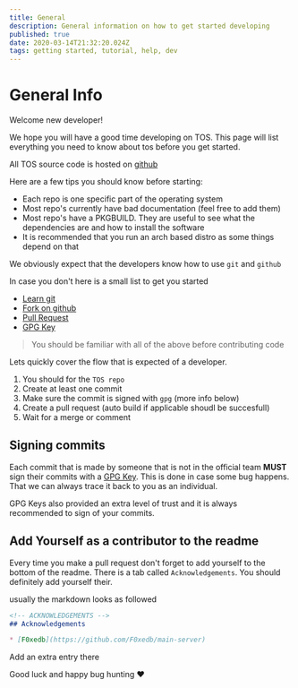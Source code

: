 ```yaml
---
title: General
description: General information on how to get started developing
published: true
date: 2020-03-14T21:32:20.024Z
tags: getting started, tutorial, help, dev
---
```


# General Info

Welcome new developer!

We hope you will have a good time developing on TOS.
This page will list everything you need to know about tos before you get started.

All TOS source code is hosted on [github](https://github.com/ODEX-TOS)

Here are a few tips you should know before starting:

- Each repo is one specific part of the operating system
- Most repo's currently have bad documentation (feel free to add them)
- Most repo's have a PKGBUILD. They are useful to see what the dependencies are and how to install the software
- It is recommended that you run an arch based distro as some things depend on that

We obviously expect that the developers know how to use `git` and `github`

In case you don't here is a small list to get you started

- [Learn git](https://www.atlassian.com/git)
- [Fork on github](https://help.github.com/en/github/getting-started-with-github/fork-a-repo)
- [Pull Request](https://help.github.com/en/github/collaborating-with-issues-and-pull-requests/about-pull-requests)
- [GPG Key](https://help.github.com/en/github/authenticating-to-github/generating-a-new-gpg-key)

> You should be familiar with all of the above before contributing code

Lets quickly cover the flow that is expected of a developer.

1. You should for the `TOS repo`
2. Create at least one commit
3. Make sure the commit is signed with `gpg` (more info below)
4. Create a pull request (auto build if applicable shoudl be succesfull)
5. Wait for a merge or comment

## Signing commits

Each commit that is made by someone that is not in the official team **MUST** sign their commits with a
[GPG Key](https://help.github.com/en/github/authenticating-to-github/generating-a-new-gpg-key).
This is done in case some bug happens. That we can always trace it back to you as an individual.

GPG Keys also provided an extra level of trust and it is always recommended to sign of your commits.

## Add Yourself as a contributor to the readme

Every time you make a pull request don't forget to add yourself to the bottom of the readme.
There is a tab called `Acknowledgements`. You should definitely add yourself their.

usually the markdown looks as followed

```md
<!-- ACKNOWLEDGEMENTS -->
## Acknowledgements

* [F0xedb](https://github.com/F0xedb/main-server)
```

Add an extra entry there

Good luck and happy bug hunting :heart:

